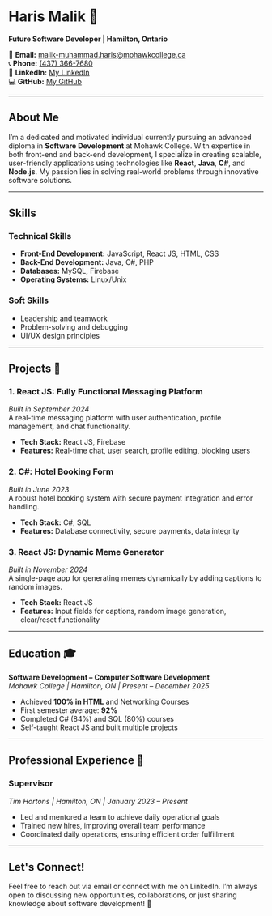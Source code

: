 # Haris Malik 👋

**Future Software Developer | Hamilton, Ontario**

📧 **Email:** [malik-muhammad.haris@mohawkcollege.ca](mailto:malik-muhammad.haris@mohawkcollege.ca)  
📞 **Phone:** [(437) 366-7680](tel:+14373667680)  
🔗 **LinkedIn:** [My LinkedIn](https://www.linkedin.com/in/your-profile)  
💻 **GitHub:** [My GitHub](https://github.com/your-username)

---

## About Me

I’m a dedicated and motivated individual currently pursuing an advanced diploma in **Software Development** at Mohawk College. With expertise in both front-end and back-end development, I specialize in creating scalable, user-friendly applications using technologies like **React**, **Java**, **C#**, and **Node.js**. My passion lies in solving real-world problems through innovative software solutions.

---

## Skills

### Technical Skills
- **Front-End Development:** JavaScript, React JS, HTML, CSS  
- **Back-End Development:** Java, C#, PHP  
- **Databases:** MySQL, Firebase  
- **Operating Systems:** Linux/Unix  

### Soft Skills
- Leadership and teamwork  
- Problem-solving and debugging  
- UI/UX design principles  

---

## Projects 🚀

### 1. **React JS: Fully Functional Messaging Platform**  
*Built in September 2024*  
A real-time messaging platform with user authentication, profile management, and chat functionality.  
- **Tech Stack:** React JS, Firebase  
- **Features:** Real-time chat, user search, profile editing, blocking users  

### 2. **C#: Hotel Booking Form**  
*Built in June 2023*  
A robust hotel booking system with secure payment integration and error handling.  
- **Tech Stack:** C#, SQL  
- **Features:** Database connectivity, secure payments, data integrity  

### 3. **React JS: Dynamic Meme Generator**  
*Built in November 2024*  
A single-page app for generating memes dynamically by adding captions to random images.  
- **Tech Stack:** React JS  
- **Features:** Input fields for captions, random image generation, clear/reset functionality  

---

## Education 🎓

**Software Development – Computer Software Development**  
*Mohawk College | Hamilton, ON | Present – December 2025*  
- Achieved **100% in HTML** and Networking Courses  
- First semester average: **92%**  
- Completed C# (84%) and SQL (80%) courses  
- Self-taught React JS and built multiple projects  

---

## Professional Experience 💼

### **Supervisor**  
*Tim Hortons | Hamilton, ON | January 2023 – Present*  
- Led and mentored a team to achieve daily operational goals  
- Trained new hires, improving overall team performance  
- Coordinated daily operations, ensuring efficient order fulfillment  

---

## Let's Connect!

Feel free to reach out via email or connect with me on LinkedIn. I’m always open to discussing new opportunities, collaborations, or just sharing knowledge about software development! 🚀
